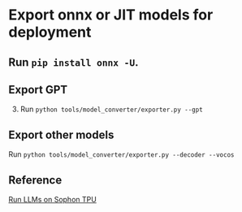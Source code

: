 # Export onnx or JIT models for deployment

## Run `pip install onnx -U`.

## Export GPT

3. Run `python tools/model_converter/exporter.py --gpt`


## Export other models
Run `python tools/model_converter/exporter.py --decoder --vocos`

## Reference
[Run LLMs on Sophon TPU](https://github.com/sophgo/LLM-TPU)